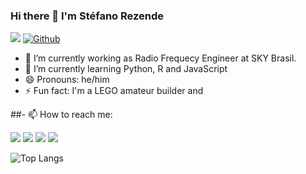 ### Hi there 👋 I'm **Stéfano Rezende**
![](https://visitor-badge.laobi.icu/badge?page_id=stefanorezende.stefanorezende ) [![Github](https://img.shields.io/github/followers/stefanorezende?label=Follow&style=social)](https://github.com/stefanorezende)

- 🔭 I’m currently working as Radio Frequecy Engineer at SKY Brasil.
- 🌱 I’m currently learning Python, R and JavaScript
- 😄 Pronouns: he/him
- ⚡ Fun fact: I'm a LEGO amateur builder and 

##- 📫 How to reach me:
<p align="left">
  <a href="#" alt="Gmail">
  <img src="https://img.shields.io/badge/-Gmail-FF0000?style=flat-square&labelColor=FF0000&logo=gmail&logoColor=white&link=mailto: stefanovilela@gmail.com" /></a>

  <a href="#" alt="Linkedin">
  <img src="https://img.shields.io/badge/-Linkedin-0e76a8?style=flat-square&logo=Linkedin&logoColor=white&link=https://www.linkedin.com/in/st%C3%A9fano-albino-vilela-rezende-31a53836/" /></a>

  <a href="#" alt="Facebook">
  <img src="https://img.shields.io/badge/-Facebook-3b5998?style=flat-square&labelColor=3b5998&logo=facebook&logoColor=white&link=https://www.facebook.com/stefano.vilela"/></a>

  <a href="#" alt="Instagram">
  <img src="https://img.shields.io/badge/-Instagram-DF0174?style=flat-square&labelColor=DF0174&logo=instagram&logoColor=white&link=https://www.instagram.com/stefanorezende/"/></a>
</p>  

![Top Langs](https://github-readme-stats.vercel.app/api/top-langs/?username=stefanorezende&theme=tokyonight)



<!--
**stefanorezende/stefanorezende** is a ✨ _special_ ✨ repository because its `README.md` (this file) appears on your GitHub profile.

Here are some ideas to get you started:

- 🔭 I’m currently working on ...
- 🌱 I’m currently learning ...
- 👯 I’m looking to collaborate on ...
- 🤔 I’m looking for help with ...
- 💬 Ask me about ...
- 📫 How to reach me: ...
- 😄 Pronouns: ...
- ⚡ Fun fact: ...
-->
